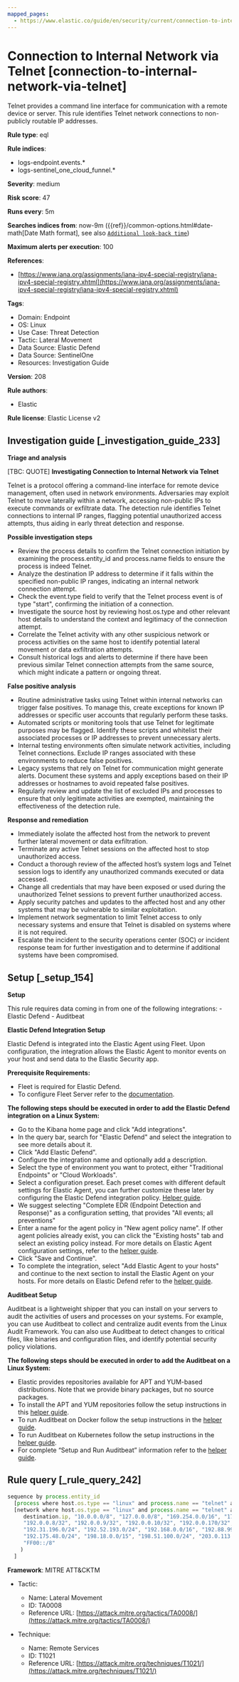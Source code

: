 ```yaml
---
mapped_pages:
  - https://www.elastic.co/guide/en/security/current/connection-to-internal-network-via-telnet.html
---
```


# Connection to Internal Network via Telnet [connection-to-internal-network-via-telnet]

Telnet provides a command line interface for communication with a remote device or server. This rule identifies Telnet network connections to non-publicly routable IP addresses.

**Rule type**: eql

**Rule indices**:

* logs-endpoint.events.*
* logs-sentinel_one_cloud_funnel.*

**Severity**: medium

**Risk score**: 47

**Runs every**: 5m

**Searches indices from**: now-9m ({{ref}}/common-options.html#date-math[Date Math format], see also [`Additional look-back time`](docs-content://solutions/security/detect-and-alert/create-detection-rule.md#rule-schedule))

**Maximum alerts per execution**: 100

**References**:

* [https://www.iana.org/assignments/iana-ipv4-special-registry/iana-ipv4-special-registry.xhtml](https://www.iana.org/assignments/iana-ipv4-special-registry/iana-ipv4-special-registry.xhtml)

**Tags**:

* Domain: Endpoint
* OS: Linux
* Use Case: Threat Detection
* Tactic: Lateral Movement
* Data Source: Elastic Defend
* Data Source: SentinelOne
* Resources: Investigation Guide

**Version**: 208

**Rule authors**:

* Elastic

**Rule license**: Elastic License v2

## Investigation guide [_investigation_guide_233]

**Triage and analysis**

[TBC: QUOTE]
**Investigating Connection to Internal Network via Telnet**

Telnet is a protocol offering a command-line interface for remote device management, often used in network environments. Adversaries may exploit Telnet to move laterally within a network, accessing non-public IPs to execute commands or exfiltrate data. The detection rule identifies Telnet connections to internal IP ranges, flagging potential unauthorized access attempts, thus aiding in early threat detection and response.

**Possible investigation steps**

* Review the process details to confirm the Telnet connection initiation by examining the process.entity_id and process.name fields to ensure the process is indeed Telnet.
* Analyze the destination IP address to determine if it falls within the specified non-public IP ranges, indicating an internal network connection attempt.
* Check the event.type field to verify that the Telnet process event is of type "start", confirming the initiation of a connection.
* Investigate the source host by reviewing host.os.type and other relevant host details to understand the context and legitimacy of the connection attempt.
* Correlate the Telnet activity with any other suspicious network or process activities on the same host to identify potential lateral movement or data exfiltration attempts.
* Consult historical logs and alerts to determine if there have been previous similar Telnet connection attempts from the same source, which might indicate a pattern or ongoing threat.

**False positive analysis**

* Routine administrative tasks using Telnet within internal networks can trigger false positives. To manage this, create exceptions for known IP addresses or specific user accounts that regularly perform these tasks.
* Automated scripts or monitoring tools that use Telnet for legitimate purposes may be flagged. Identify these scripts and whitelist their associated processes or IP addresses to prevent unnecessary alerts.
* Internal testing environments often simulate network activities, including Telnet connections. Exclude IP ranges associated with these environments to reduce false positives.
* Legacy systems that rely on Telnet for communication might generate alerts. Document these systems and apply exceptions based on their IP addresses or hostnames to avoid repeated false positives.
* Regularly review and update the list of excluded IPs and processes to ensure that only legitimate activities are exempted, maintaining the effectiveness of the detection rule.

**Response and remediation**

* Immediately isolate the affected host from the network to prevent further lateral movement or data exfiltration.
* Terminate any active Telnet sessions on the affected host to stop unauthorized access.
* Conduct a thorough review of the affected host’s system logs and Telnet session logs to identify any unauthorized commands executed or data accessed.
* Change all credentials that may have been exposed or used during the unauthorized Telnet sessions to prevent further unauthorized access.
* Apply security patches and updates to the affected host and any other systems that may be vulnerable to similar exploitation.
* Implement network segmentation to limit Telnet access to only necessary systems and ensure that Telnet is disabled on systems where it is not required.
* Escalate the incident to the security operations center (SOC) or incident response team for further investigation and to determine if additional systems have been compromised.


## Setup [_setup_154]

**Setup**

This rule requires data coming in from one of the following integrations: - Elastic Defend - Auditbeat

**Elastic Defend Integration Setup**

Elastic Defend is integrated into the Elastic Agent using Fleet. Upon configuration, the integration allows the Elastic Agent to monitor events on your host and send data to the Elastic Security app.

**Prerequisite Requirements:**

* Fleet is required for Elastic Defend.
* To configure Fleet Server refer to the [documentation](docs-content://reference/ingestion-tools/fleet/fleet-server.md).

**The following steps should be executed in order to add the Elastic Defend integration on a Linux System:**

* Go to the Kibana home page and click "Add integrations".
* In the query bar, search for "Elastic Defend" and select the integration to see more details about it.
* Click "Add Elastic Defend".
* Configure the integration name and optionally add a description.
* Select the type of environment you want to protect, either "Traditional Endpoints" or "Cloud Workloads".
* Select a configuration preset. Each preset comes with different default settings for Elastic Agent, you can further customize these later by configuring the Elastic Defend integration policy. [Helper guide](docs-content://solutions/security/configure-elastic-defend/configure-an-integration-policy-for-elastic-defend.md).
* We suggest selecting "Complete EDR (Endpoint Detection and Response)" as a configuration setting, that provides "All events; all preventions"
* Enter a name for the agent policy in "New agent policy name". If other agent policies already exist, you can click the "Existing hosts" tab and select an existing policy instead. For more details on Elastic Agent configuration settings, refer to the [helper guide](docs-content://reference/ingestion-tools/fleet/agent-policy.md).
* Click "Save and Continue".
* To complete the integration, select "Add Elastic Agent to your hosts" and continue to the next section to install the Elastic Agent on your hosts. For more details on Elastic Defend refer to the [helper guide](docs-content://solutions/security/configure-elastic-defend/install-elastic-defend.md).

**Auditbeat Setup**

Auditbeat is a lightweight shipper that you can install on your servers to audit the activities of users and processes on your systems. For example, you can use Auditbeat to collect and centralize audit events from the Linux Audit Framework. You can also use Auditbeat to detect changes to critical files, like binaries and configuration files, and identify potential security policy violations.

**The following steps should be executed in order to add the Auditbeat on a Linux System:**

* Elastic provides repositories available for APT and YUM-based distributions. Note that we provide binary packages, but no source packages.
* To install the APT and YUM repositories follow the setup instructions in this [helper guide](beats://reference/auditbeat/setup-repositories.md).
* To run Auditbeat on Docker follow the setup instructions in the [helper guide](beats://reference/auditbeat/running-on-docker.md).
* To run Auditbeat on Kubernetes follow the setup instructions in the [helper guide](beats://reference/auditbeat/running-on-kubernetes.md).
* For complete “Setup and Run Auditbeat” information refer to the [helper guide](beats://reference/auditbeat/setting-up-running.md).


## Rule query [_rule_query_242]

```js
sequence by process.entity_id
  [process where host.os.type == "linux" and process.name == "telnet" and event.type == "start"]
  [network where host.os.type == "linux" and process.name == "telnet" and cidrmatch(
     destination.ip, "10.0.0.0/8", "127.0.0.0/8", "169.254.0.0/16", "172.16.0.0/12", "192.0.0.0/24", "192.0.0.0/29",
     "192.0.0.8/32", "192.0.0.9/32", "192.0.0.10/32", "192.0.0.170/32", "192.0.0.171/32", "192.0.2.0/24",
     "192.31.196.0/24", "192.52.193.0/24", "192.168.0.0/16", "192.88.99.0/24", "224.0.0.0/4", "100.64.0.0/10",
     "192.175.48.0/24", "198.18.0.0/15", "198.51.100.0/24", "203.0.113.0/24", "240.0.0.0/4", "::1", "FE80::/10",
     "FF00::/8"
    )
  ]
```

**Framework**: MITRE ATT&CKTM

* Tactic:

    * Name: Lateral Movement
    * ID: TA0008
    * Reference URL: [https://attack.mitre.org/tactics/TA0008/](https://attack.mitre.org/tactics/TA0008/)

* Technique:

    * Name: Remote Services
    * ID: T1021
    * Reference URL: [https://attack.mitre.org/techniques/T1021/](https://attack.mitre.org/techniques/T1021/)




